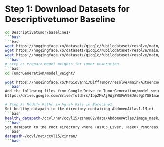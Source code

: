 # Step 1: Download Datasets for Descriptivetumor Baseline
```bash
cd Descriptivetumor/baseline1/
```bash
```bash
wget https://huggingface.co/datasets/qicq1c/Pubilcdataset/resolve/main/10_Decathlon/Task03_Liver.tar.gz?download=true # Task03_Liver.tar.gz (28.7 GB)
wget https://huggingface.co/datasets/qicq1c/Pubilcdataset/resolve/main/10_Decathlon/Task07_Pancreas.tar.gz?download=true # Task07_Pancreas.tar.gz (28.7 GB)
wget https://huggingface.co/datasets/qicq1c/Pubilcdataset/resolve/main/05_KiTS.tar.gz # KiTS.tar.gz (28 GB)
```bash
# Step 2: Prepare Model Weights for Tumor Generation
```bash
cd TumorGeneration/model_weight/

wget https://huggingface.co/MrGiovanni/DiffTumor/resolve/main/AutoencoderModel/AutoencoderModel.ckpt
```bash
Add the following files from Google Drive to TumorGeneration/model_weight/
https://drive.google.com/drive/folders/1bpZMvAj9Wj8WSPnV9EJAs9gJYSE1mad6

# Step 3: Modify Paths in hg.sh File in Baseline1
Set healthy_datapath to the directory containing AbdomenAtlas1.1Mini
```bash
healthy_datapath=/ccvl/net/ccvl15/zzhou82/data/AbdomenAtlas/image_mask/AbdomenAtlas1.1Mini/AbdomenAtlas1.1Mini/
```bash
Set datapath to the root directory where Task03_Liver, Task07_Pancreas, and KiTS.tar.gz are downloaded
```bash
datapath=/ccvl/net/ccvl15/xinran/
```bash
